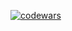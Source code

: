 [![codewars](https://www.codewars.com/users/Steralka/badges/large)](https://www.codewars.com/users/Steralka)

